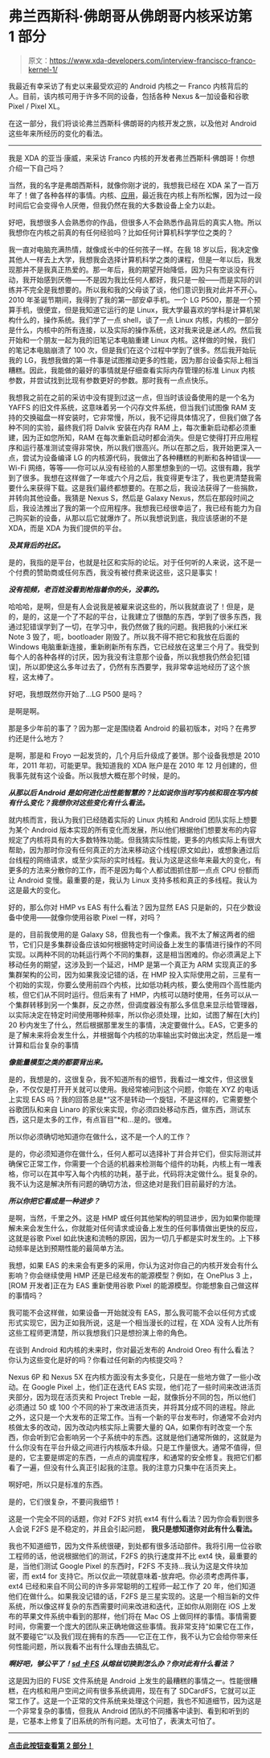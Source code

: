 # 弗兰西斯科·佛朗哥从佛朗哥内核采访第 1 部分

> 原文：<https://www.xda-developers.com/interview-francisco-franco-kernel-1/>

我最近有幸采访了有史以来最受欢迎的 Android 内核之一 Franco 内核背后的人。目前，该内核可用于许多不同的设备，包括各种 Nexus &一加设备和谷歌 Pixel / Pixel XL。

在这一部分，我们将谈论弗兰西斯科·佛朗哥的内核开发之旅，以及他对 Android 这些年来所经历的变化的看法。

* * *

我是 XDA 的亚当·康威，来采访 Franco 内核的开发者弗兰西斯科·佛朗哥！你想介绍一下自己吗？

当然，我的名字是弗朗西斯科，就像你刚才说的，我想我已经在 XDA 呆了一百万年了！做了各种各样的事情。内核、[应用](https://play.google.com/store/apps/dev?id=8270010790606670648&hl=en)，最近我在内核上有所松懈，因为过一段时间后它会变得令人厌倦，但我仍然在我的大多数设备上全力以赴。

好吧，我想很多人会熟悉你的作品，但很多人不会熟悉作品背后的真实人物。所以我想你在内核之前真的有任何经验吗？比如任何计算机科学学位之类的？

我一直对电脑充满热情，就像成长中的任何孩子一样。在我 18 岁以后，我决定像其他人一样去上大学，我想我会选择计算机科学之类的课程，但是一年以后，我发现那并不是我真正热爱的。那一年后，我的期望开始降低，因为只有空谈没有行动，我开始感到厌倦——不是因为我比任何人都好，我只是一般——而是实际的训练并不完全是我想要的。所以我和我的父母谈了谈，他们意识到我对此并不开心。2010 年圣诞节期间，我得到了我的第一部安卓手机。一个 LG P500，那是一个预算手机，很便宜，但是我知道它运行的是 Linux，我大学最喜欢的学科是计算机架构什么的，操作系统。我们学了一点 shell，谈了一点 Linux 内核，内核的一部分是什么，内核中的所有连接，以及实际的操作系统，这对我来说是*迷人的*。然后我开始和一个朋友一起为我的旧笔记本电脑重建 Linux 内核。这样做的时候，我们的笔记本电脑崩溃了 100 次，但是我们在这个过程中学到了很多。然后我开始玩我的 LG，我想我做的第一件事是试图推动更多的性能，因为那台设备实际上相当糟糕。因此，我能做的最好的事情就是仔细查看实际内存管理的标准 Linux 内核参数，并尝试找到比现有参数更好的参数。那时我有一点点快乐。

我想我之前在之前的采访中没有提到过这一点，但当时该设备使用的是一个名为 YAFFS 的旧文件系统，这意味着另一个闪存文件系统，但当我们试图像 RAM 支持的交换磁盘一样安装时，它非常慢，所以，我不记得具体情况了，但我们做了各种不同的实验，最终我们将 Dalvik 安装在内存 RAM 上，每次重新启动都必须重建，因为正如您所知，RAM 在每次重新启动时都会消失。但是它使得打开应用程序和运行基准测试变得非常快，所以我们很高兴。所以在那之后，我开始更深入一点，尝试为设备编译 LG 的内核源代码，我做出了各种糟糕的判断和各种错误——Wi-Fi 网络，等等——你可以从没有经验的人那里想象到的一切。这很有趣，我学到了很多。我想在这样做了一年或六个月之后，我变得更专注了，我也更清楚我需要什么来获得下载。这是我们最终都想要的。在那之后，我设法获得了一些捐款，并转向其他设备。我猜是 Nexus S，然后是 Galaxy Nexus，然后在那段时间之后，我设法推出了我的第一个应用程序。我想我已经很幸运了，我已经有能力为自己购买新的设备，从那以后它就爆炸了。所以我想说到底，我应该感谢的不是 XDA，而是 XDA 为我们提供的平台。

***及其背后的社区。***

是的，我指的是平台，也就是社区和实际的论坛。对于任何听的人来说，这不是一个付费的赞助商或任何东西，我没有被付费来说这些，这只是事实！

***没有视频，老百姓没看到枪指着你的头，没事的。***

哈哈哈，是啊，但是有人会说我是被雇来说这些的，所以我就直说了！但是，是的，是的，这是一个了不起的平台，让我建立了很酷的东西，学到了很多东西，我通过犯错误学到了一切，在学习中，我仍然做了我的问题。我把我的小米红米 Note 3 毁了，呃，bootloader 刚毁了。所以我不得不把它和我放在后面的 Windows 电脑重新连接，重新刷新所有东西，它已经放在这里三个月了。我受到每个人的各种各样的讨厌，因为我没有注意那个设备，所以我想我仍然会犯[错误]，所以即使这么多年过去了，仍然有东西要学，我非常幸运地经历了这个旅程，这太棒了。

好吧，我想既然你开始了...LG P500 是吗？

是啊是啊。

那是多少年前的事了？因为那一定是围绕着 Android 的最初版本，对吗？在弗罗约还是什么地方？

是啊，那是和 Froyo 一起发货的，几个月后升级成了姜饼。那个设备我想是 2010 年，2011 年初，可能更早。我知道我的 XDA 账户是在 2010 年 12 月创建的，但我事先就有这个设备。所以我想大概在那个时候，是的。

***从那以后 Android 是如何进化出性能智慧的？比如说你当时写内核和现在写内核有什么变化？我想你对这些变化有什么看法。***

就内核而言，我认为我们已经随着实际的 Linux 内核和 Android 团队实际上想要为某个 Android 版本实现的所有变化而发展，所以他们根据他们想要发布的内容规定了内核将具有的大多数特殊功能。但我猜实际性能，更多的内核实际上有很大帮助，因为那时你没有任何真正的方法来移动这个线程(原文如此)，或想象通过后台线程的网络请求，或至少实际的实时线程。我认为这是这些年来最大的变化，有更多的方法来分散你的工作，而不是因为每个人都试图抓住那一点点 CPU 份额而让 Android 变慢。最重要的是，我认为 Linux 支持多核和真正的多线程。我认为这是最大的变化。

好的，那么你对 HMP vs EAS 有什么看法？因为显然 EAS 只是新的，只在少数设备中使用——就像你使用谷歌 Pixel 一样，对吗？

是的，目前我使用的是 Galaxy S8，但我也有一个像素。我不太了解这两者的细节，它们只是多集群设备应该如何根据特定时间设备上发生的事情进行操作的不同实现。以两种不同的功耗运行两个不同的集群，这是相当困难的。你必须满足上下移动任务的期望，这涉及到一个延迟，HMP 是第一个真正为 ARM 实现真正的多集群架构的公司，因为如果我没记错的话，在 HMP 投入实际使用之前，三星有一个初始的实现，你要么使用前四个内核，比如低功耗内核，要么使用四个高性能内核，但它们从不同时运行。但后来有了 HMP，内核可以随时使用，任务可以从一个集群转移到另一个集群，反之亦然，但调度器没有那么多信息来显示给管理器，以实际决定在特定时间使用哪种频率，所以你必须处理，比如，试图了解在[大约] 20 秒内发生了什么，然后根据那里发生的事情，决定要做什么。EAS，它更多的是了解未来将会发生什么，并根据每个内核的功率输出实时做出决定，然后是一堆计算和后台复杂的事情

***像能量模型之类的都要背出来。***

是的，我想是的，这很复杂，我不知道所有的细节，我看过一堆文件，但这很复杂，不仅仅是打开开关就可以使用。我经常被问到这个问题，你能在 XYZ 的电话上实现 EAS 吗？我的回答总是*“这不是转动一个旋钮，不是这样的，它需要整个谷歌团队和来自 Linaro 的家伙来实现，你必须四处移动东西，做东西，测试东西，这只是太多的工作，有点盲目”*和…是的。很难。

所以你必须确切地知道你在做什么，这不是一个人的工作？

是的，你必须知道你在做什么，任何人都可以选择补丁并合并它们，但实际测试并确保它正常工作，你需要一个合适的机器来检测每个组件的功耗，内核上有一堆表格，你可以在其中写入每个内核的功耗，基于此，代码将决定做什么。挺复杂的。我不认为这是解决所有问题的确切方法，但这绝对是我们目前最好的方法。

***所以你把它看成是一种进步？***

是啊，当然，千里之外。这是 HMP 或任何其他架构的明显进步，因为如果你能理解未来会发生什么，你就能对任何请求或设备上发生的任何事情做出更快的反应，这就是谷歌 Pixel 如此快速和流畅的原因，因为一切几乎都是实时发生的。上下移动频率是达到预期性能的最简单方法。

我想，如果 EAS 的未来会有更多的采用，你认为这对你自己的内核开发会有什么影响？你会继续使用 HMP 还是已经发布的能源模型？例如，在 OnePlus 3 上，[ROM 开发者]正在为 EAS 重新使用谷歌 Pixel 的能源模型。你能想象自己做这样的事情吗？

我可能不会这样做，如果设备一开始就没有 EAS，那么我可能不会以任何方式或形式实现它，因为正如我所说，这是一个相当漫长的过程，在 XDA 没有人比所有这些工程师更清楚，所以我想我们只是想扮演上帝的角色。

在谈到 Android 和内核的未来时，你对最近发布的 Android Oreo 有什么看法？你认为这些变化是好的吗？你看过任何新的内核提交吗？

Nexus 6P 和 Nexus 5X 在内核方面没有太多变化，只是在一些地方做了一些小改动。在 Google Pixel 上，他们正在迭代 EAS 实现，他们花了一些时间来改进活页夹部分，因为现在活页夹和 Project Treble 一起，就像拆分不同的包，所以他们必须通过 50 或 100 个不同的补丁来改进活页夹，并将其分成不同的进程。除此之外，这只是一个大发布的正常工作。当有一个新的平台发布时，你通常不会对内核做太多的改动，因为改动内核实际上需要大量的 QA，如果你有时改变一个东西，你会听到它会影响另一个子系统中的东西。这就是他们通常所做的，这就是为什么你没有在平台升级之间进行内核版本升级。只是工作量很大。通常不值得，但是的，它主要是绑定的东西，一点点的调度程序，和通常的安全修复。我把它们都看了一遍，但没有什么真正引起我的注意。我的注意力只集中在活页夹上。

啊好吧，所以只是标准的东西。

是的，它们很复杂，不要问我细节！

这是一个完全不同的话题，你对 F2FS 对抗 ext4 有什么看法？因为你会看到很多人会说 F2FS 是不稳定的，并且会引起问题， **我只是想知道你对此有什么看法。**

我也不知道细节，因为文件系统很硬，到处都有很多活动部件。我将引用一位谷歌工程师的话，他说根据他们的测试，F2FS 的执行速度并不比 ext4 快，最重要的是，当他们测试 Google Pixel 的东西时，F2FS 不支持…我认为这是文件块加密，而 ext4 for 支持它。所以仅此一项就意味着-放弃吧。你必须考虑两件事，ext4 已经和来自不同公司的许多非常聪明的工程师一起工作了 20 年，他们知道他们在做什么。如果我没记错的话，F2FS 是三星实现的。这是一个相当新的文件系统，所以像这样复杂的东西需要时间来改进和迭代，正如你从刚刚在 iOS 上发布的苹果文件系统中看到的那样，他们将在 Mac OS 上做同样的事情。事情需要时间，你需要一个庞大的团队来正确地做这些事情。我非常支持“如果它在工作，就不要碰它”以及我们现在拥有的东西——它正在工作，我不认为它会给你带来任何性能问题，所以我看不出有什么理由去搞乱它。

***啊好吧，够公平了！[sd 卡 FS](https://www.xda-developers.com/diving-into-sdcardfs-how-googles-fuse-replacement-will-reduce-io-overhead/) 从熔丝切换到怎么办？你对此有什么看法？***

这是因为旧的 FUSE 文件系统是 Android 上发生的最糟糕的事情之一。性能很糟糕，在内核和用户空间之间有很多系统调用，现在有了 SDCardFS，它就可以正常工作了。这是一个正常的文件系统来处理这个问题，我也不知道细节，因为这是一个非常复杂的事情，但我从 Android 团队的不同播客中读到、看到和听到的是，它基本上修复了旧系统的所有问题。太可怕了，表演太可怕了。

* * *

[**点击此按钮查看第 2 部分！**](www.xda-developers.com/interview-francisco-franco-kernel-2)